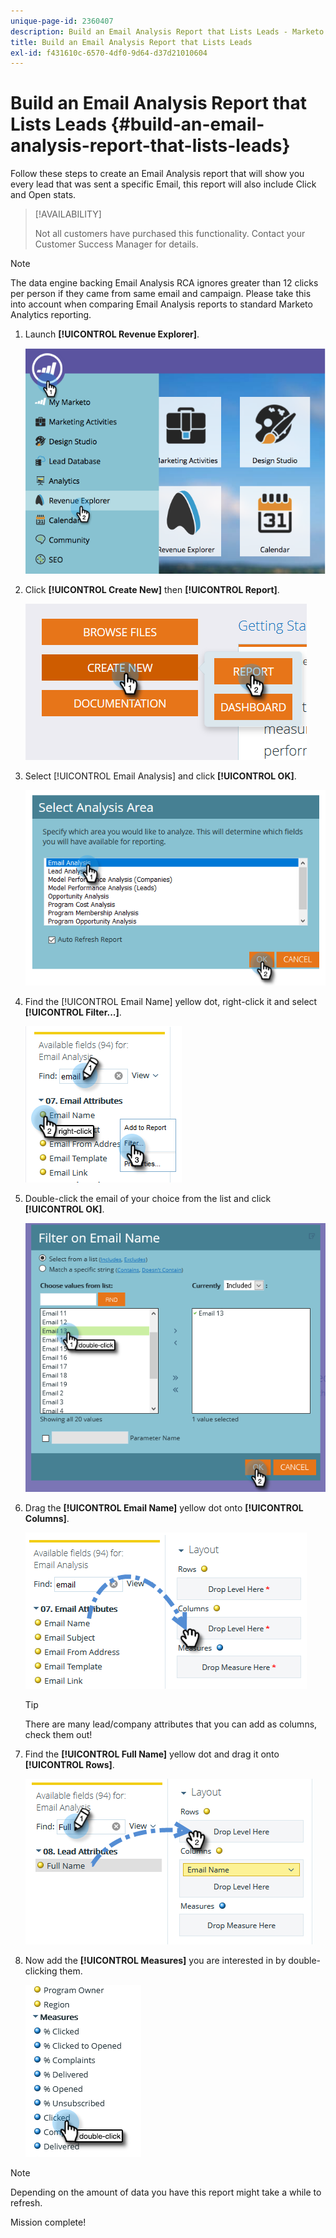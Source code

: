 ```yaml
---
unique-page-id: 2360407
description: Build an Email Analysis Report that Lists Leads - Marketo Docs - Product Documentation
title: Build an Email Analysis Report that Lists Leads
exl-id: f431610c-6570-4df0-9d64-d37d21010604
---
```

# Build an Email Analysis Report that Lists Leads {#build-an-email-analysis-report-that-lists-leads}

Follow these steps to create an Email Analysis report that will show you every lead that was sent a specific Email, this report will also include Click and Open stats.

>[!AVAILABILITY]
>
>Not all customers have purchased this functionality. Contact your Customer Success Manager for details.

>[!NOTE]
>
>The data engine backing Email Analysis RCA ignores greater than 12 clicks per person if they came from same email and campaign. Please take this into account when comparing Email Analysis reports to standard Marketo Analytics reporting.

1. Launch **[!UICONTROL Revenue Explorer]**.

   ![](assets/report-that-lists-leads-1.png)

1. Click **[!UICONTROL Create New]** then **[!UICONTROL Report]**.

   ![](assets/report-that-lists-leads-2.png)

1. Select [!UICONTROL Email Analysis] and click **[!UICONTROL OK]**.

   ![](assets/report-that-lists-leads-3.png)

1. Find the [!UICONTROL Email Name] yellow dot, right-click it and select **[!UICONTROL Filter...]**.

   ![](assets/report-that-lists-leads-4.png)

1. Double-click the email of your choice from the list and click **[!UICONTROL OK]**.

   ![](assets/report-that-lists-leads-5.png)

1. Drag the **[!UICONTROL Email Name]** yellow dot onto **[!UICONTROL Columns]**.

   ![](assets/report-that-lists-leads-6.png)

   >[!TIP]
   >
   >There are many lead/company attributes that you can add as columns, check them out!

1. Find the **[!UICONTROL Full Name]** yellow dot and drag it onto **[!UICONTROL Rows]**.

   ![](assets/report-that-lists-leads-7.png)

1. Now add the **[!UICONTROL Measures]** you are interested in by double-clicking them.

   ![](assets/report-that-lists-leads-8.png)

>[!NOTE]
>
>Depending on the amount of data you have this report might take a while to refresh.

Mission complete!
